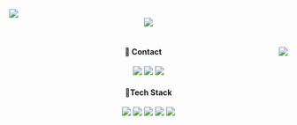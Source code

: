 <img align="center" src="https://capsule-render.vercel.app/api?type=wave&color=31353a&height=100&section=header&text=Back-End%20Engineer:%20Web%20Developer&fontSize=40&animation=twinkling&fontAlignY=55&fontColor=23a393" />

<div align="center">
<img src="https://hits.seeyoufarm.com/api/count/incr/badge.svg?url=https%3A%2F%2Fgithub.com%2Fm-moo%2F&count_bg=%23181717&title_bg=%23181717&icon=github.svg&icon_color=%23E7E7E7&title=visitor&edge_flat=true"/>
</div>

<br/>

<div align="center">
<img align="right" src="https://github-readme-stats.vercel.app/api?username=m-moo&theme=panda&show_icons=true" />

<p align="left">
  
  
  #### 👋 Contact
  <div align="center">
    <a href="http://velog.io/@mmoo"><img src="https://img.shields.io/badge/Tech Blog-20C997?style=flat-square&logo=Velog&logoColor=white" /></a>
    <img src="https://img.shields.io/badge/knr524@gmail.com-d14836?style=flat-square&logo=Gmail&logoColor=white&link=mailto:knr524@gmail.com" />
    <a href="https://k-nr.notion.site/Kim-Nuri-0be81b972b954d7c9a08a0d4aed5bd29"><img src="https://img.shields.io/badge/portfolio-000000?style=flat-square&logo=Notion&logoColor=white&link=mailto:knr524@gmail.com" /></a>
  </div>
  
  #### 🔨Tech Stack
  <div align="center">
    <img src="https://img.shields.io/badge/Go-00ADD8?style=flat-square&logo=Go&logoColor=white" />
    <img src="https://img.shields.io/badge/Java-d14836?style=flat-square&logo=CoffeeScript&logoColor=white" />
    <img src="https://img.shields.io/badge/Spring Boot-6DB33F?style=flat-square&logo=Spring Boot&logoColor=white" />
    <img src="https://img.shields.io/badge/Docker-2496ED?style=flat-square&logo=Docker&logoColor=white" />
    <img src="https://img.shields.io/badge/PostgreSQL-4169E1?style=flat-square&logo=PostgreSQL&logoColor=white" />
  </div>
</p>

  
</div>








<!--
<div align="center">
  <img src="https://github-readme-stats.vercel.app/api/top-langs/?username=m-moo&theme=panda&layout=compact" />
</div>


<a href="https://hits.seeyoufarm.com"><img src="https://hits.seeyoufarm.com/api/count/incr/badge.svg?url=https%3A%2F%2Fgithub.com%2Fm-moo%2F&count_bg=%238DC4E3&title_bg=%23555555&icon=&icon_color=%23E7E7E7&title=hits&edge_flat=false"/></a>
**m-moo/m-moo** is a ✨ _special_ ✨ repository because its `README.md` (this file) appears on your GitHub profile.

Here are some ideas to get you started:

- 🔭 I’m currently working on ...
- 🌱 I’m currently learning ...
- 👯 I’m looking to collaborate on ...
- 🤔 I’m looking for help with ...
- 💬 Ask me about ...
- 📫 How to reach me: ...
- 😄 Pronouns: ...
- ⚡ Fun fact: ...
-->

